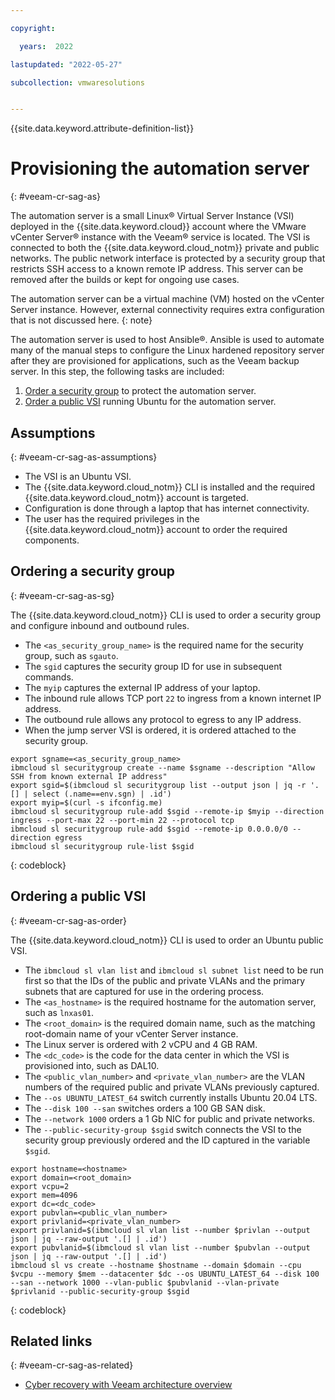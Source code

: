 ```yaml
---

copyright:

  years:  2022

lastupdated: "2022-05-27"

subcollection: vmwaresolutions


---
```


{{site.data.keyword.attribute-definition-list}}

# Provisioning the automation server
{: #veeam-cr-sag-as}

The automation server is a small Linux® Virtual Server Instance (VSI) deployed in the {{site.data.keyword.cloud}} account where the VMware vCenter Server® instance with the Veeam® service is located. The VSI is connected to both the {{site.data.keyword.cloud_notm}} private and public networks. The public network interface is protected by a security group that restricts SSH access to a known remote IP address. This server can be removed after the builds or kept for ongoing use cases.

The automation server can be a virtual machine (VM) hosted on the vCenter Server instance. However, external connectivity requires extra configuration that is not discussed here.
{: note}

The automation server is used to host Ansible®. Ansible is used to automate many of the manual steps to configure the Linux hardened repository server after they are provisioned for applications, such as the Veeam backup server. In this step, the following tasks are included:

1. [Order a security group](#veeam-cr-sag-as-sg) to protect the automation server.
2. [Order a public VSI](#veeam-cr-sag-as-order) running Ubuntu for the automation server.

## Assumptions
{: #veeam-cr-sag-as-assumptions}

* The VSI is an Ubuntu VSI.
* The {{site.data.keyword.cloud_notm}} CLI is installed and the required {{site.data.keyword.cloud_notm}} account is targeted.
* Configuration is done through a laptop that has internet connectivity.
* The user has the required privileges in the {{site.data.keyword.cloud_notm}} account to order the required components.

## Ordering a security group
{: #veeam-cr-sag-as-sg}

The {{site.data.keyword.cloud_notm}} CLI is used to order a security group and configure inbound and outbound rules.

* The `<as_security_group_name>` is the required name for the security group, such as `sgauto`.
* The `sgid` captures the security group ID for use in subsequent commands.
* The `myip` captures the external IP address of your laptop.
* The inbound rule allows TCP port `22` to ingress from a known internet IP address.
* The outbound rule allows any protocol to egress to any IP address.
* When the jump server VSI is ordered, it is ordered attached to the security group.

```text
export sgname=<as_security_group_name>
ibmcloud sl securitygroup create --name $sgname --description "Allow SSH from known external IP address" 
export sgid=$(ibmcloud sl securitygroup list --output json | jq -r '.[] | select (.name==env.sgn) | .id')
export myip=$(curl -s ifconfig.me)
ibmcloud sl securitygroup rule-add $sgid --remote-ip $myip --direction ingress --port-max 22 --port-min 22 --protocol tcp
ibmcloud sl securitygroup rule-add $sgid --remote-ip 0.0.0.0/0 --direction egress
ibmcloud sl securitygroup rule-list $sgid
```
{: codeblock}

## Ordering a public VSI
{: #veeam-cr-sag-as-order}

The {{site.data.keyword.cloud_notm}} CLI is used to order an Ubuntu public VSI.

* The `ibmcloud sl vlan list` and `ibmcloud sl subnet list` need to be run first so that the IDs of the public and private VLANs and the primary subnets that are captured for use in the ordering process.
* The `<as_hostname>` is the required hostname for the automation server, such as `lnxas01`.
* The `<root_domain>` is the required domain name, such as the matching root-domain name of your vCenter Server instance.
* The Linux server is ordered with 2 vCPU and 4 GB RAM.
* The `<dc_code>` is the code for the data center in which the VSI is provisioned into, such as DAL10.
* The `<public_vlan_number>` and `<private_vlan_number>` are the VLAN numbers of the required public and private VLANs previously captured.
* The `--os UBUNTU_LATEST_64` switch currently installs Ubuntu 20.04 LTS.
* The `--disk 100 --san` switches orders a 100 GB SAN disk.
* The `--network 1000` orders a 1 Gb NIC for public and private networks.
* The `--public-security-group $sgid` switch connects the VSI to the security group previously ordered and the ID captured in the variable `$sgid`.

```text
export hostname=<hostname> 
export domain=<root_domain>
export vcpu=2
export mem=4096
export dc=<dc_code>
export pubvlan=<public_vlan_number>
export privlanid=<private_vlan_number>
export privlanid=$(ibmcloud sl vlan list --number $privlan --output json | jq --raw-output '.[] | .id')
export pubvlanid=$(ibmcloud sl vlan list --number $pubvlan --output json | jq --raw-output '.[] | .id')
ibmcloud sl vs create --hostname $hostname --domain $domain --cpu $vcpu --memory $mem --datacenter $dc --os UBUNTU_LATEST_64 --disk 100 --san --network 1000 --vlan-public $pubvlanid --vlan-private $privlanid --public-security-group $sgid
```
{: codeblock}

## Related links
{: #veeam-cr-sag-as-related}

* [Cyber recovery with Veeam architecture overview](/docs/vmwaresolutions/?topic=vmwaresolutions-veeam-cr-sa-overview)
